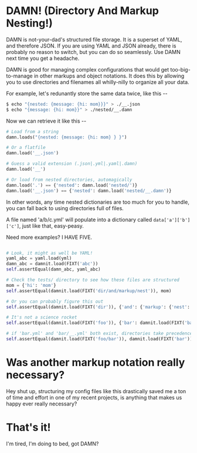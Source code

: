 
# DAMN! (Directory And Markup Nesting!)

DAMN is not-your-dad's structured file storage. It is a superset of YAML, and therefore JSON. If you are using YAML and JSON already, there is probably no reason to switch, but you can do so seamlessly. Use DAMN next time you get a headache.

DAMN is good for managing complex configurations that would get too-big-to-manage in other markups and object notations. It does this by allowing you to use directories and filenames all whilly-nilly to organize all your data.

For example, let's redunantly store the same data twice, like this --
```bash
$ echo "{nested: {message: {hi: mom}}}" > ./__.json
$ echo "{message: {hi: mom}}" > ./nested/__.damn
```

Now we can retrieve it like this --


```python
# Load from a string
damn.loads("{nested: {message: {hi: mom} } }")

# Or a flatfile
damn.load('__.json')

# Guess a valid extension (.json|.yml|.yaml|.damn)
damn.load('__')

# Or load from nested directories, automagically
damn.load('.') == {'nested': damn.load('nested/')}
damn.load('__.json') == {'nested': damn.load('nested/__.damn')}
```

In other words, any time nested dictionaries are too much for you to handle, you can fall back to using directories full of files.

A file named 'a/b/c.yml' will populate into a dictionary called `data['a']['b']['c']`, just like that, easy-peasy.

Need more examples? I HAVE FIVE.

```python

# Look, it might as well be YAML!
yaml_abc = yaml.load(yml)
damn_abc = damnit.load(FIXT('abc'))
self.assertEqual(damn_abc, yaml_abc)

# Check the tests/ directory to see how these files are structured
mom = {'hi': 'mom'}
self.assertEqual(damnit.load(FIXT('dir/and/markup/nest')), mom)

# Or you can probably figure this out
self.assertEqual(damnit.load(FIXT('dir')), {'and': {'markup': {'nest': mom}}})

# It's not a science rocket
self.assertEqual(damnit.load(FIXT('foo')), {'bar': damnit.load(FIXT('bar'))})

# if 'bar.yml' and 'bar/__.yml' both exist, directories take precedence over files
self.assertEqual(damnit.load(FIXT('foo/bar')), damnit.load(FIXT('bar')))

```

# Was another markup notation really necessary?
Hey shut up, structuring my config files like this drastically saved me a ton of
time and effort in one of my recent projects, is anything that makes us happy ever really necessary?

# That's it!
I'm tired, I'm doing to bed, got DAMN?

